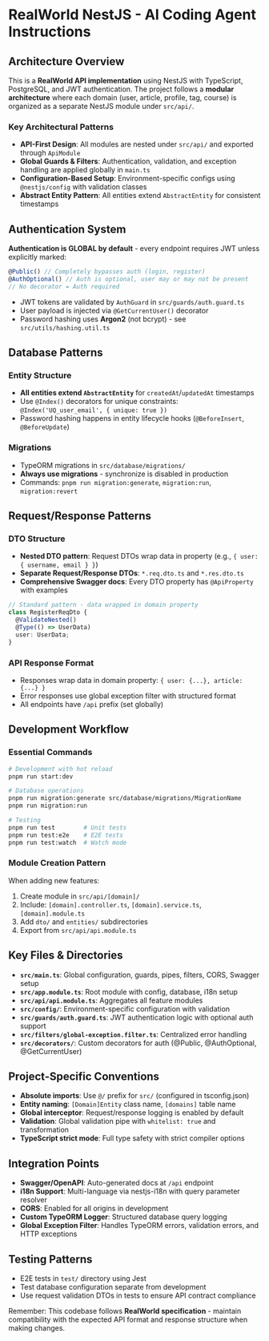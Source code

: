 # RealWorld NestJS - AI Coding Agent Instructions

## Architecture Overview

This is a **RealWorld API implementation** using NestJS with TypeScript, PostgreSQL, and JWT authentication. The project follows a **modular architecture** where each domain (user, article, profile, tag, course) is organized as a separate NestJS module under `src/api/`.

### Key Architectural Patterns

- **API-First Design**: All modules are nested under `src/api/` and exported through `ApiModule`
- **Global Guards & Filters**: Authentication, validation, and exception handling are applied globally in `main.ts`
- **Configuration-Based Setup**: Environment-specific configs using `@nestjs/config` with validation classes
- **Abstract Entity Pattern**: All entities extend `AbstractEntity` for consistent timestamps

## Authentication System

**Authentication is GLOBAL by default** - every endpoint requires JWT unless explicitly marked:

```typescript
@Public() // Completely bypasses auth (login, register)
@AuthOptional() // Auth is optional, user may or may not be present
// No decorator = Auth required
```

- JWT tokens are validated by `AuthGuard` in `src/guards/auth.guard.ts`
- User payload is injected via `@GetCurrentUser()` decorator
- Password hashing uses **Argon2** (not bcrypt) - see `src/utils/hashing.util.ts`

## Database Patterns

### Entity Structure

- **All entities extend `AbstractEntity`** for `createdAt`/`updatedAt` timestamps
- Use `@Index()` decorators for unique constraints: `@Index('UQ_user_email', { unique: true })`
- Password hashing happens in entity lifecycle hooks (`@BeforeInsert`, `@BeforeUpdate`)

### Migrations

- TypeORM migrations in `src/database/migrations/`
- **Always use migrations** - synchronize is disabled in production
- Commands: `pnpm run migration:generate`, `migration:run`, `migration:revert`

## Request/Response Patterns

### DTO Structure

- **Nested DTO pattern**: Request DTOs wrap data in property (e.g., `{ user: { username, email } }`)
- **Separate Request/Response DTOs**: `*.req.dto.ts` and `*.res.dto.ts`
- **Comprehensive Swagger docs**: Every DTO property has `@ApiProperty` with examples

```typescript
// Standard pattern - data wrapped in domain property
class RegisterReqDto {
  @ValidateNested()
  @Type(() => UserData)
  user: UserData;
}
```

### API Response Format

- Responses wrap data in domain property: `{ user: {...}, article: {...} }`
- Error responses use global exception filter with structured format
- All endpoints have `/api` prefix (set globally)

## Development Workflow

### Essential Commands

```bash
# Development with hot reload
pnpm run start:dev

# Database operations
pnpm run migration:generate src/database/migrations/MigrationName
pnpm run migration:run

# Testing
pnpm run test        # Unit tests
pnpm run test:e2e    # E2E tests
pnpm run test:watch  # Watch mode
```

### Module Creation Pattern

When adding new features:

1. Create module in `src/api/[domain]/`
2. Include: `[domain].controller.ts`, `[domain].service.ts`, `[domain].module.ts`
3. Add `dto/` and `entities/` subdirectories
4. Export from `src/api/api.module.ts`

## Key Files & Directories

- **`src/main.ts`**: Global configuration, guards, pipes, filters, CORS, Swagger setup
- **`src/app.module.ts`**: Root module with config, database, i18n setup
- **`src/api/api.module.ts`**: Aggregates all feature modules
- **`src/config/`**: Environment-specific configuration with validation
- **`src/guards/auth.guard.ts`**: JWT authentication logic with optional auth support
- **`src/filters/global-exception.filter.ts`**: Centralized error handling
- **`src/decorators/`**: Custom decorators for auth (@Public, @AuthOptional, @GetCurrentUser)

## Project-Specific Conventions

- **Absolute imports**: Use `@/` prefix for `src/` (configured in tsconfig.json)
- **Entity naming**: `[Domain]Entity` class name, `[domains]` table name
- **Global interceptor**: Request/response logging is enabled by default
- **Validation**: Global validation pipe with `whitelist: true` and transformation
- **TypeScript strict mode**: Full type safety with strict compiler options

## Integration Points

- **Swagger/OpenAPI**: Auto-generated docs at `/api` endpoint
- **i18n Support**: Multi-language via nestjs-i18n with query parameter resolver
- **CORS**: Enabled for all origins in development
- **Custom TypeORM Logger**: Structured database query logging
- **Global Exception Filter**: Handles TypeORM errors, validation errors, and HTTP exceptions

## Testing Patterns

- E2E tests in `test/` directory using Jest
- Test database configuration separate from development
- Use request validation DTOs in tests to ensure API contract compliance

Remember: This codebase follows **RealWorld specification** - maintain compatibility with the expected API format and response structure when making changes.
